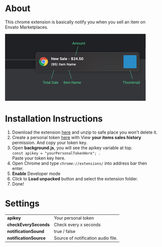 # About

This chrome extension is basically notify you when you sell an item on Envato Marketplaces.

<img src='https://github.com/eg/Sales-Notification-for-Envato-Authors/blob/master/assets/img/preview.png?raw=true' alt='preview'>

# Installation Instructions
<ol>
<li>Download the extension <a href='https://github.com/eg/Sales-Notification-for-Envato-Authors/archive/master.zip'>here</a> and unzip to safe place you won't delete it.</li>
<li>Create a personal token <a href='https://build.envato.com/create-token' target='_blank'>here</a> with View <b>your items sales history</b> permission. And copy your token key.</li>
<li>Open <b>background.js</b>, you will see the apikey variable at top. <br> <code>const apikey = "yourPersonalTokenHere"; </code>. <br>Paste your token key here.</li>
<li>Open Chrome and type <code>chrome://extensions/</code> into address bar then enter.</li>
<li><b>Enable</b> Developer mode</li>
<li>Click to <b>Load unpacked</b> button and select the extension folder.</li>
<li>Done!</li>
</ol>

# Settings
<table>
    <tr>
        <td><b>apikey</b></td>
        <td>Your personal token</td>
    </tr>
    <tr>
        <td><b>checkEverySeconds</b></td>
        <td>Check every x seconds</td>
    </tr>
    <tr>
        <td><b>notificationSound</b></td>
        <td>true / false</td>
    </tr>
    <tr>
        <td><b>notificationSource</b></td>
        <td>Source of notification audio file.</td>
    </tr>
</table>
